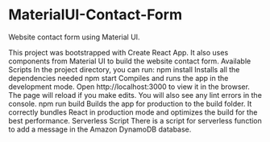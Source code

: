 # MaterialUI-Contact-Form
Website contact form using Material UI.

This project was bootstrapped with Create React App. It also uses components from Material UI to build the website contact form.
Available Scripts
In the project directory, you can run:
npm install
Installs all the dependencies needed
npm start
Compiles and runs the app in the development mode.
Open http://localhost:3000 to view it in the browser.
The page will reload if you make edits.
You will also see any lint errors in the console.
npm run build
Builds the app for production to the build folder.
It correctly bundles React in production mode and optimizes the build for the best performance.
Serverless Script
There is a script for serverless function to add a message in the Amazon DynamoDB database. 

